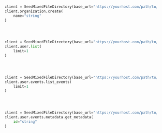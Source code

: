 ```python


client = SeedMixedFileDirectory(base_url="https://yourhost.com/path/to/api", )        
client.organization.create(
	name="string"
)
 
```                        


```python


client = SeedMixedFileDirectory(base_url="https://yourhost.com/path/to/api", )        
client.user.list(
	limit=1
)
 
```                        


```python


client = SeedMixedFileDirectory(base_url="https://yourhost.com/path/to/api", )        
client.user.events.list_events(
	limit=1
)
 
```                        


```python


client = SeedMixedFileDirectory(base_url="https://yourhost.com/path/to/api", )        
client.user.events.metadata.get_metadata(
	id="string"
)
 
```                        


